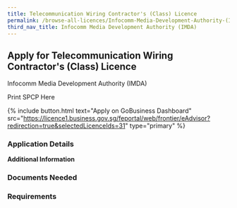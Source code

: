 ```yaml
---
title: Telecommunication Wiring Contractor's (Class) Licence
permalink: /browse-all-licences/Infocomm-Media-Development-Authority-(IMDA)/Telecommunication-Wiring-Contractor's-(Class)-Licence
third_nav_title: Infocomm Media Development Authority (IMDA)
---
```


## Apply for Telecommunication Wiring Contractor's (Class) Licence

Infocomm Media Development Authority (IMDA)

Print SPCP Here


{% include button.html text="Apply on GoBusiness Dashboard" src="https://licence1.business.gov.sg/feportal/web/frontier/eAdvisor?redirection=true&selectedLicenceIds=31" type="primary" %}

### Application Details

**Additional Information**

### Documents Needed

### Requirements

